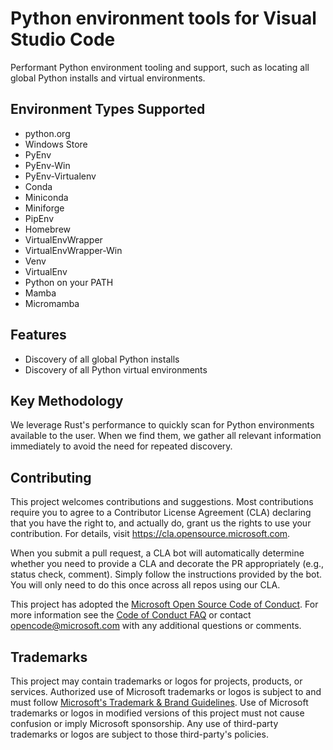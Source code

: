 # Python environment tools for Visual Studio Code

Performant Python environment tooling and support, such as locating all global Python installs and virtual environments.

## Environment Types Supported 

- python.org
- Windows Store
- PyEnv
- PyEnv-Win
- PyEnv-Virtualenv
- Conda
- Miniconda
- Miniforge
- PipEnv
- Homebrew
- VirtualEnvWrapper
- VirtualEnvWrapper-Win
- Venv
- VirtualEnv
- Python on your PATH
- Mamba
- Micromamba

## Features 

- Discovery of all global Python installs
- Discovery of all Python virtual environments

## Key Methodology

We leverage Rust's performance to quickly scan for Python environments available to the user. When we find them, we gather all relevant information immediately to avoid the need for repeated discovery.

## Contributing

This project welcomes contributions and suggestions.  Most contributions require you to agree to a
Contributor License Agreement (CLA) declaring that you have the right to, and actually do, grant us
the rights to use your contribution. For details, visit https://cla.opensource.microsoft.com.

When you submit a pull request, a CLA bot will automatically determine whether you need to provide
a CLA and decorate the PR appropriately (e.g., status check, comment). Simply follow the instructions
provided by the bot. You will only need to do this once across all repos using our CLA.

This project has adopted the [Microsoft Open Source Code of Conduct](https://opensource.microsoft.com/codeofconduct/).
For more information see the [Code of Conduct FAQ](https://opensource.microsoft.com/codeofconduct/faq/) or
contact [opencode@microsoft.com](mailto:opencode@microsoft.com) with any additional questions or comments.

## Trademarks

This project may contain trademarks or logos for projects, products, or services. Authorized use of Microsoft 
trademarks or logos is subject to and must follow 
[Microsoft's Trademark & Brand Guidelines](https://www.microsoft.com/en-us/legal/intellectualproperty/trademarks/usage/general).
Use of Microsoft trademarks or logos in modified versions of this project must not cause confusion or imply Microsoft sponsorship.
Any use of third-party trademarks or logos are subject to those third-party's policies.
